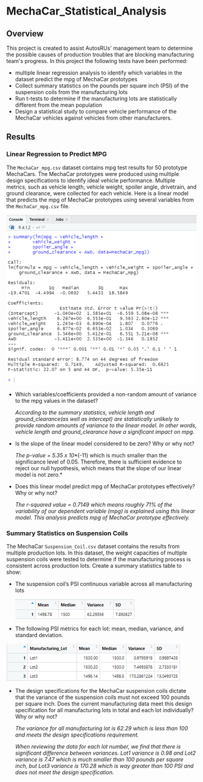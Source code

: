 # MechaCar_Statistical_Analysis

## Overview

This project is created to assist AutosRUs' management team to determine the possible causes of production troubles that are blocking manufacturing team's progress. In this project the following tests have been performed:

- multiple linear regression analysis to identify which variables in the dataset predict the mpg of MechaCar prototypes
- Collect summary statistics on the pounds per square inch (PSI) of the suspension coils from the manufacturing lots
- Run t-tests to determine if the manufacturing lots are statistically different from the mean population
- Design a statistical study to compare vehicle performance of the MechaCar vehicles against vehicles from other manufacturers.



## Results

### Linear Regression to Predict MPG

The `MechaCar_mpg.csv` dataset contains mpg test results for 50 prototype MechaCars. The MechaCar prototypes were produced using multiple design specifications to identify ideal vehicle performance. Multiple metrics, such as vehicle length, vehicle weight, spoiler angle, drivetrain, and ground clearance, were collected for each vehicle. Here is a linear model that predicts the mpg of MechaCar prototypes using several variables from the `MechaCar_mpg.csv` file. 

![lm.png](lm.png)

- Which variables/coefficients provided a non-random amount of variance to the mpg values in the dataset?

  *According to the summary statistics, vehicle length and ground_clearance(as well as intercept) are statistically unlikely to provide random amounts of variance to the linear model. In other words, vehicle length and ground_clearance have a significant impact on mpg.*

- Is the slope of the linear model considered to be zero? Why or why not?

  *The p-value = 5.35 x 10**(-11) which is much smaller than the significance level of 0.05. Therefore, there is sufficient evidence to reject our null hypothesis, which means that the slope of our linear model is not zero.*

- Does this linear model predict mpg of MechaCar prototypes effectively? Why or why not?

  *The r-squared value = 0.7149 which means roughly 71% of the variability of our dependent variable (mpg) is explained using this linear model. This analysis predicts mpg of MechaCar prototype effectively.*



### Summary Statistics on Suspension Coils

The MechaCar `Suspension_Coil.csv` dataset contains the results from multiple production lots. In this dataset, the weight capacities of multiple suspension coils were tested to determine if the manufacturing process is consistent across production lots. Create a summary statistics table to show:

- The suspension coil’s PSI continuous variable across all manufacturing lots

  ![total_summary.png](total_summary.png)

- The following PSI metrics for each lot: mean, median, variance, and standard deviation.

![lot_summary.png](lot_summary.png)

- The design specifications for the MechaCar suspension coils dictate that the variance of the suspension coils must not exceed 100 pounds per square inch. Does the current manufacturing data meet this design specification for all manufacturing lots in total and each lot individually? Why or why not?

  *The variance for all manufacturing lot is 62.29 which is less than 100 and meets the design specifications requirement.* 

  *When reviewing the data for each lot number, we find that there is significant difference between variances.  Lot1 variance is 0.98 and Lot2 variance is 7.47 which is much smaller than 100 pounds per square inch, but Lot3 variance is 170.28 which is way greater than 100 PSI and does not meet the design specification.*